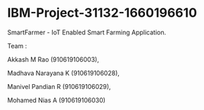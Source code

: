 # IBM-Project-31132-1660196610
SmartFarmer - IoT Enabled Smart Farming Application.

Team :

Akkash M Rao (910619106003),

Madhava Narayana K (910619106028),

Manivel Pandian R (910619106029),

Mohamed Nias A (910619106030)


